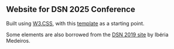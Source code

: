 ## Website for DSN 2025 Conference

Built using [W3.CSS](https://www.w3schools.com/w3css/default.asp), with this [template](https://www.w3schools.com/w3css/tryw3css_templates_portfolio.htm) as a starting point.

Some elements are also borrowed from the [DSN 2019 site](http://2019.dsn.org/) by Ibéria Medeiros.
